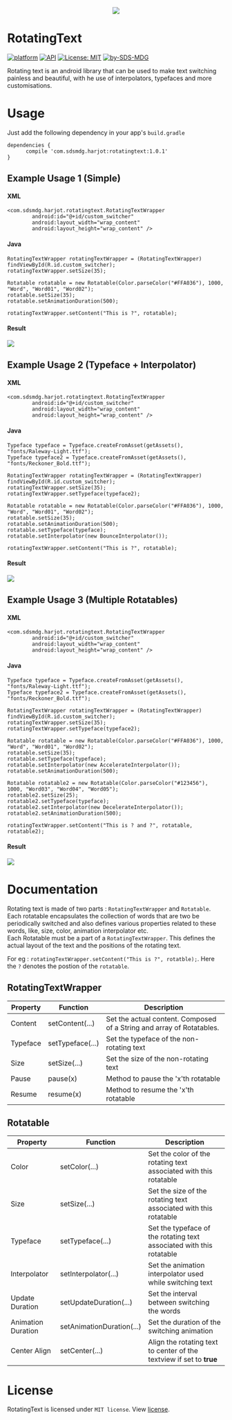 <div align="center"><img src="/screens/gif_cover.gif"/></div>

# RotatingText
[![platform](https://img.shields.io/badge/platform-Android-yellow.svg)](https://www.android.com)
[![API](https://img.shields.io/badge/API-16%2B-brightgreen.svg?style=flat)](https://android-arsenal.com/api?level=16s)
[![License: MIT](https://img.shields.io/badge/License-MIT-yellow.svg)](https://opensource.org/licenses/MIT)
[![by-SDS-MDG](https://img.shields.io/badge/by-SDS%2C%20MDG-blue.svg)](https://mdg.sdslabs.co)

Rotating text is an android library that can be used to make text switching painless and beautiful, with he use of interpolators, typefaces and more customisations.

# Usage
Just add the following dependency in your app's `build.gradle`
```
dependencies {
      compile 'com.sdsmdg.harjot:rotatingtext:1.0.1'
}
```

## Example Usage 1 (Simple)
#### XML

```
<com.sdsmdg.harjot.rotatingtext.RotatingTextWrapper
        android:id="@+id/custom_switcher"
        android:layout_width="wrap_content"
        android:layout_height="wrap_content" />
```

#### Java

```
RotatingTextWrapper rotatingTextWrapper = (RotatingTextWrapper) findViewById(R.id.custom_switcher);
rotatingTextWrapper.setSize(35);

Rotatable rotatable = new Rotatable(Color.parseColor("#FFA036"), 1000, "Word", "Word01", "Word02");
rotatable.setSize(35);
rotatable.setAnimationDuration(500);

rotatingTextWrapper.setContent("This is ?", rotatable);
```

#### Result
<img src="/screens/gif_example_1.gif"/>

## Example Usage 2 (Typeface + Interpolator)
#### XML

```
<com.sdsmdg.harjot.rotatingtext.RotatingTextWrapper
        android:id="@+id/custom_switcher"
        android:layout_width="wrap_content"
        android:layout_height="wrap_content" />
```

#### Java

```
Typeface typeface = Typeface.createFromAsset(getAssets(), "fonts/Raleway-Light.ttf");
Typeface typeface2 = Typeface.createFromAsset(getAssets(), "fonts/Reckoner_Bold.ttf");

RotatingTextWrapper rotatingTextWrapper = (RotatingTextWrapper) findViewById(R.id.custom_switcher);
rotatingTextWrapper.setSize(35);
rotatingTextWrapper.setTypeface(typeface2);

Rotatable rotatable = new Rotatable(Color.parseColor("#FFA036"), 1000, "Word", "Word01", "Word02");
rotatable.setSize(35);
rotatable.setAnimationDuration(500);
rotatable.setTypeface(typeface);
rotatable.setInterpolator(new BounceInterpolator());

rotatingTextWrapper.setContent("This is ?", rotatable);
```

#### Result
<img src="/screens/gif_example_2.gif"/>

## Example Usage 3 (Multiple Rotatables)
#### XML

```
<com.sdsmdg.harjot.rotatingtext.RotatingTextWrapper
        android:id="@+id/custom_switcher"
        android:layout_width="wrap_content"
        android:layout_height="wrap_content" />
```

#### Java

```
Typeface typeface = Typeface.createFromAsset(getAssets(), "fonts/Raleway-Light.ttf");
Typeface typeface2 = Typeface.createFromAsset(getAssets(), "fonts/Reckoner_Bold.ttf");

RotatingTextWrapper rotatingTextWrapper = (RotatingTextWrapper) findViewById(R.id.custom_switcher);
rotatingTextWrapper.setSize(35);
rotatingTextWrapper.setTypeface(typeface2);

Rotatable rotatable = new Rotatable(Color.parseColor("#FFA036"), 1000, "Word", "Word01", "Word02");
rotatable.setSize(35);
rotatable.setTypeface(typeface);
rotatable.setInterpolator(new AccelerateInterpolator());
rotatable.setAnimationDuration(500);

Rotatable rotatable2 = new Rotatable(Color.parseColor("#123456"), 1000, "Word03", "Word04", "Word05");
rotatable2.setSize(25);
rotatable2.setTypeface(typeface);
rotatable2.setInterpolator(new DecelerateInterpolator());
rotatable2.setAnimationDuration(500);

rotatingTextWrapper.setContent("This is ? and ?", rotatable, rotatable2);
```

#### Result
<img src="/screens/gif_example_3.gif"/>

# Documentation

Rotating text is made of two parts : `RotatingTextWrapper` and `Rotatable`. <br>
Each rotatable encapsulates the collection of words that are two be periodically switched and also defines various properties related to these words, like, size, color, animation interpolator etc.<br>
Each Rotatable must be a part of a `RotatingTextWrapper`. This defines the actual layout of the text and the positions of the rotating text.

For eg : `rotatingTextWrapper.setContent("This is ?", rotatble);`. Here the `?` denotes the postion of the `rotatable`.

## RotatingTextWrapper
|Property         |Function                |Description                             |
|-----------------|------------------------|----------------------------------------|
|Content               | setContent(...)                    | Set the actual content. Composed of a String and array of Rotatables. |
|Typeface              | setTypeface(...)                   | Set the typeface of the non-rotating text                     |
|Size                  | setSize(...)                       | Set the size of the non-rotating text                         |
|Pause                 | pause(x)                           | Method to pause the 'x'th rotatable                           |
|Resume                | resume(x)                          | Method to resume the 'x'th rotatable                          |

## Rotatable
|Property         |Function                |Description                             |
|-----------------|------------------------|----------------------------------------|
|Color                 | setColor(...)                      | Set the color of the rotating text associated with this rotatable     |
|Size                  | setSize(...)                       | Set the size of the rotating text associated with this rotatable      |
|Typeface              | setTypeface(...)                   | Set the typeface of the rotating text associated with this rotatable  |
|Interpolator          | setInterpolator(...)               | Set the animation interpolator used while switching text              |
|Update Duration       | setUpdateDuration(...)             | Set the interval between switching the words                          |
|Animation Duration    | setAnimationDuration(...)          | Set the duration of the switching animation                           |
|Center Align          | setCenter(...)                     |Align the rotating text to center of the textview if set to **true**   |


# License
RotatingText is licensed under `MIT license`. View [license](LICENSE.md).
